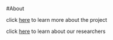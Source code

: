 #About

click [here](theproject.md) to learn more about the project

click [here](thepeople.md) to learn about our researchers
